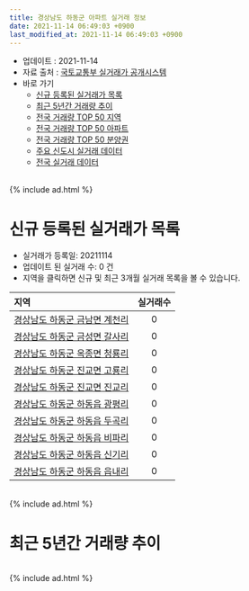 ```yaml
---
title: 경상남도 하동군 아파트 실거래 정보
date: 2021-11-14 06:49:03 +0900
last_modified_at: 2021-11-14 06:49:03 +0900
---
```


* 업데이트 : 2021-11-14
* 자료 출처 : [국토교통부 실거래가 공개시스템](http://rt.molit.go.kr)
* 바로 가기
    * [신규 등록된 실거래가 목록](#신규-등록된-실거래가-목록)
    * [최근 5년간 거래량 추이](#최근-5년간-거래량-추이)
    * [전국 거래량 TOP 50 지역](https://inasie.github.io/apt-trade-info/최근-3개월-전국에서-가장-거래가-많이-발생한-지역)
    * [전국 거래량 TOP 50 아파트](https://inasie.github.io/apt-trade-info/최근-3개월-전국에서-가장-거래가-많이-발생한-아파트)
    * [전국 거래량 TOP 50 분양권](https://inasie.github.io/apt-trade-info/최근-3개월-전국에서-가장-거래가-많이-발생한-분양권)
    * [주요 신도시 실거래 데이터](https://inasie.github.io/apt-trade-info/주요-신도시)
    * [전국 실거래 데이터](https://inasie.github.io/apt-trade-info/전국)

<br>
{% include ad.html %}
<br>

# 신규 등록된 실거래가 목록
* 실거래가 등록일: 20211114
* 업데이트 된 실거래 수: 0 건
* 지역을 클릭하면 신규 및 최근 3개월 실거래 목록을 볼 수 있습니다.


|지역|실거래수|
|:---|:---:|
|[경상남도 하동군 금남면 계천리](https://inasie.github.io/apt-trade-info/경상남도-하동군-금남면-계천리)|0|
|[경상남도 하동군 금성면 갈사리](https://inasie.github.io/apt-trade-info/경상남도-하동군-금성면-갈사리)|0|
|[경상남도 하동군 옥종면 청룡리](https://inasie.github.io/apt-trade-info/경상남도-하동군-옥종면-청룡리)|0|
|[경상남도 하동군 진교면 고룡리](https://inasie.github.io/apt-trade-info/경상남도-하동군-진교면-고룡리)|0|
|[경상남도 하동군 진교면 진교리](https://inasie.github.io/apt-trade-info/경상남도-하동군-진교면-진교리)|0|
|[경상남도 하동군 하동읍 광평리](https://inasie.github.io/apt-trade-info/경상남도-하동군-하동읍-광평리)|0|
|[경상남도 하동군 하동읍 두곡리](https://inasie.github.io/apt-trade-info/경상남도-하동군-하동읍-두곡리)|0|
|[경상남도 하동군 하동읍 비파리](https://inasie.github.io/apt-trade-info/경상남도-하동군-하동읍-비파리)|0|
|[경상남도 하동군 하동읍 신기리](https://inasie.github.io/apt-trade-info/경상남도-하동군-하동읍-신기리)|0|
|[경상남도 하동군 하동읍 읍내리](https://inasie.github.io/apt-trade-info/경상남도-하동군-하동읍-읍내리)|0|


<br>
{% include ad.html %}
<br>

# 최근 5년간 거래량 추이


<div style="width:100%;">
    <canvas id="deal_progress" height="200"></canvas>
</div>

<script>
new Chart(document.getElementById("deal_progress"), {
    type: 'line',
    data: {
        labels: ['201611','201612','201701','201702','201703','201704','201705','201706','201707','201708','201709','201710','201711','201712','201801','201802','201803','201804','201805','201806','201807','201808','201809','201810','201811','201812','201901','201902','201903','201904','201905','201906','201907','201908','201909','201910','201911','201912','202001','202002','202003','202004','202005','202006','202007','202008','202009','202010','202011','202012','202101','202102','202103','202104','202105','202106','202107','202108','202109','202110','202111'],
        datasets: [{
            label: '매매',
            pointRadius: 1,
            data: [6, 6, 3, 16, 14, 6, 10, 5, 2, 32, 18, 11, 6, 5, 12, 11, 17, 9, 8, 22, 11, 5, 5, 6, 9, 14, 9, 12, 8, 3, 9, 12, 9, 3, 7, 16, 4, 8, 7, 16, 6, 8, 9, 20, 10, 6, 22, 6, 10, 13, 11, 9, 11, 32, 8, 13, 11, 12, 9, 14, 2],
            borderColor: "rgba(255, 201, 14, 1)",
            backgroundColor: "rgba(255, 201, 14, 0.5)",
            fill: false,
            lineTension: 0
        },{
            label: '전월세',
            pointRadius: 1,
            data: [5, 1, 1, 4, 3, 8, 0, 6, 1, 3, 4, 2, 2, 0, 1, 1, 1, 1, 4, 1, 1, 2, 2, 6, 2, 1, 4, 1, 2, 3, 4, 3, 1, 2, 2, 6, 1, 2, 2, 3, 3, 0, 2, 2, 6, 6, 6, 5, 2, 2, 2, 4, 1, 10, 3, 1, 3, 3, 2, 2, 0],
            borderColor: "rgba(0, 141, 185, 1)",
            backgroundColor: "rgba(0, 141, 185, 0.5)",
            fill: false,
            lineTension: 0
        }
        ]
    },
    options: {
        responsive: true,
        title: {
            display: false
        },
        tooltips: {
            mode: 'index',
            intersect: false
        },
        hover: {
            mode: 'nearest',
            intersect: true
        },
        scales: {
            xAxes: [{
                display: true,
                scaleLabel: {
                    display: true,
                    labelString: '년/월'
                }
            }],
            yAxes: [{
                display: true,
                ticks: {
                    suggestedMin: 0,
                },
                scaleLabel: {
                    display: true,
                    labelString: '실거래 수'
                }
            }]
        }
    }
});

</script>


<br>
{% include ad.html %}
<br>

